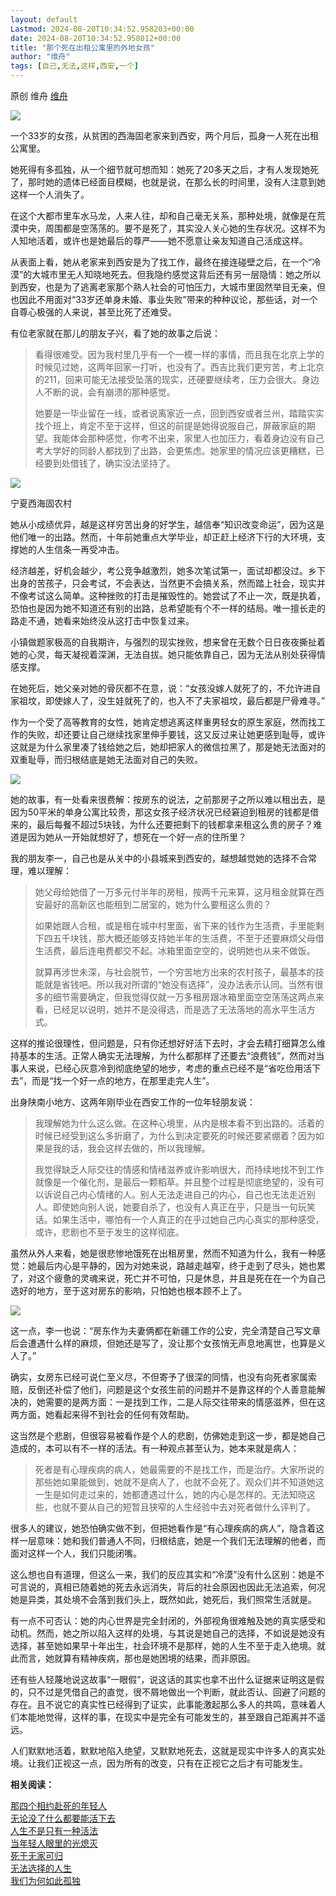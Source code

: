 ```yaml
---
layout: default
Lastmod: 2024-08-20T10:34:52.958203+00:00
date: 2024-08-20T10:34:52.958012+00:00
title: "那个死在出租公寓里的外地女孩"
author: "维舟"
tags: [自己,无法,这样,西安,一个]
---
```


原创 维舟 [维舟](javascript:void(0);)

![](https://images.weserv.nl/?url=https%3A//mmbiz.qpic.cn/sz_mmbiz_jpg/a5gPZh3sTSsLLH8MghNtoyOUrhng9I1FLJ6nGW0P4P4nm9r92h10ia5toocaVd8QAXonI9fUWIq0pYXXR4PsJicQ/640%3Fwx_fmt%3Djpeg%26from%3Dappmsg)

一个33岁的女孩，从贫困的西海固老家来到西安，两个月后，孤身一人死在出租公寓里。  

她死得有多孤独，从一个细节就可想而知：她死了20多天之后，才有人发现她死了，那时她的遗体已经面目模糊，也就是说，在那么长的时间里，没有人注意到她这样一个人消失了。

在这个大都市里车水马龙，人来人往，却和自己毫无关系，那种处境，就像是在荒漠中央，周围都是空荡荡的。要不是死了，其实没人关心她的生存状况。这样不为人知地活着，或许也是她最后的尊严——她不愿意让亲友知道自己活成这样。  

从表面上看，她从老家来到西安是为了找工作，最终在接连碰壁之后，在一个“冷漠”的大城市里无人知晓地死去。但我隐约感觉这背后还有另一层隐情：她之所以到西安，也是为了逃离老家那个熟人社会的可怕压力，大城市里固然举目无亲，但也因此不用面对“33岁还单身未婚、事业失败”带来的种种议论，那些话，对一个自尊心极强的人来说，甚至比死了还难受。  

有位老家就在那儿的朋友子兴，看了她的故事之后说：  

> 看得很难受。因为我村里几乎有一个一模一样的事情，而且我在北京上学的时候见过她，这两年回家一打听，也没有了。西吉比我们更穷苦，考上北京的211，回来可能无法接受坠落的现实，还硬要继续考，压力会很大。身边人不断的说，会有崩溃的那种感觉。
> 
>   
> 
> 她要是一毕业留在一线，或者说离家近一点，回到西安或者兰州，踏踏实实找个班上，肯定不至于这样，但这的前提是她得说服自己，屏蔽家庭的期望。我能体会那种感觉，你考不出来，家里人也加压力，看着身边没有自己考大学好的同龄人都找到了出路，会更焦虑。她家里的情况应该更糟糕，已经要到处借钱了，确实没法坚持了。

![](https://images.weserv.nl/?url=https%3A//mmbiz.qpic.cn/sz_mmbiz_png/a5gPZh3sTSu50icI8Lx7c0Y7ia7u8SiamRyj89c47TUUVAuLGiaWG2wvysCicKm1ZhpC6Ys6bFtBIwepQeKg4MkadZg/640%3Fwx_fmt%3Dpng%26from%3Dappmsg)

宁夏西海固农村  

她从小成绩优异，越是这样穷苦出身的好学生，越信奉“知识改变命运”，因为这是他们唯一的出路。然而，十年前她重点大学毕业，却正赶上经济下行的大环境，支撑她的人生信条一再受冲击。

经济越差，好机会越少，考公竞争越激烈，她多次笔试第一，面试却都没过。乡下出身的苦孩子，只会考试，不会表达，当然更不会搞关系，然而踏上社会，现实并不像考试这么简单。这种挫败的打击是摧毁性的。她尝试了不止一次，既是执着，恐怕也是因为她不知道还有别的出路，总希望能有个不一样的结局。唯一擅长走的路走不通，她看来始终没从这打击中恢复过来。  

小镇做题家极高的自我期许，与强烈的现实挫败，想来曾在无数个日日夜夜撕扯着她的心灵，每天凝视着深渊，无法自拔。她只能依靠自己，因为无法从别处获得情感支撑。

在她死后，她父亲对她的骨灰都不在意，说：“女孩没嫁人就死了的，不允许进自家祖坟，即使嫁人了，没生娃就死了的，也入不了夫家祖坟，最后都是尸骨难寻。”

作为一个受了高等教育的女性，她肯定想逃离这样重男轻女的原生家庭，然而找工作的失败，却还要让自己继续找家里伸手要钱，这又反过来让她更感到耻辱，或许这就是为什么家里凑了钱给她之后，她却把家人的微信拉黑了，那是她无法面对的双重耻辱，而归根结底是她无法面对自己的失败。

![](https://images.weserv.nl/?url=https%3A//mmbiz.qpic.cn/sz_mmbiz_png/a5gPZh3sTSsLLH8MghNtoyOUrhng9I1FzymI9g0zT54JCdIicwYpoFEibQmgSPY86kvtpDYo49SZUcbvoSKolLfA/640%3Fwx_fmt%3Dpng%26from%3Dappmsg)

她的故事，有一处看来很费解：按房东的说法，之前那房子之所以难以租出去，是因为50平米的单身公寓比较贵，那这女孩子经济状况已经窘迫到租房的钱都是借来的，最后每餐不超过5块钱，为什么还要把剩下的钱都拿来租这么贵的房子？难道是因为她从一开始就想好了，想死在一个好一点的住所里？  

我的朋友李一，自己也是从关中的小县城来到西安的，越想越觉她的选择不合常理，难以理解：

> 她父母给她借了一万多元付半年的房租，按两千元来算，这月租金就算在西安最好的高新区也能租到二居室的，她为什么要租这么贵的？
> 
>   
> 
> 如果她跟人合租，或是租在城中村里面，省下来的钱作为生活费，手里能剩下四五千块钱，那大概还能够支持她半年的生活费，不至于还要麻烦父母借生活费，最后连电费都交不起。冰箱里面空空的，说明她也从来不做饭。
> 
>   
> 
> 就算再涉世未深，与社会脱节，一个穷苦地方出来的农村孩子，最基本的技能就是省钱吧。所以我对所谓的“她没有选择”，没办法表示认同。当然有很多的细节需要确定，但我觉得仅就一万多租房跟冰箱里面空空荡荡这两点来看，已经足以说明，她并不是没得选，而是选了无法落地的高水平生活方式。

这样的推论很理性，但问题是，只有你还想好好活下去时，才会去精打细算怎么维持基本的生活。正常人确实无法理解，为什么都那样了还要去“浪费钱”，然而对当事人来说，已经心灰意冷到彻底绝望的地步，考虑的重点已经不是“省吃俭用活下去”，而是“找一个好一点的地方，在那里走完人生”。

出身陕南小地方、这两年刚毕业在西安工作的一位年轻朋友说：

> 我理解她为什么这么做。在这种心境里，从内是根本看不到出路的。活着的时候已经受到这么多折磨了，为什么到决定要死的时候还要紧绷着？因为如果是我的话，我会这样去做的，所以我理解。
> 
>   
> 
> 我觉得缺乏人际交往的情感和情绪滋养或许影响很大，而持续地找不到工作就像是一个催化剂，是最后一颗稻草。并且整个过程是彻底绝望的，没有可以诉说自己内心情绪的人。别人无法走进自己的内心，自己也无法走近别人。即使她向别人说，她要自杀了，也没有人真正在乎，只是当一句玩笑话。如果生活中，哪怕有一个人真正的在乎过她自己内心真实的那种感受，或许，悲剧也不至于发生的这样彻底。

虽然从外人来看，她是很悲惨地饿死在出租房里，然而不知道为什么，我有一种感觉：她最后内心是平静的，因为对她来说，路越走越窄，终于走到了尽头，她也累了，对这个疲惫的灵魂来说，死亡并不可怕，只是休息，并且是死在在一个为自己选好的地方，至于这对房东的影响，只怕她也根本顾不上了。

![](https://images.weserv.nl/?url=https%3A//mmbiz.qpic.cn/sz_mmbiz_png/a5gPZh3sTSsLLH8MghNtoyOUrhng9I1FVPAiaEsskyAicCABLA8eK0q9tTMWuDx5Qxq5Diacz4dBpKtUHKticiaqsYA/640%3Fwx_fmt%3Dpng%26from%3Dappmsg)

这一点，李一也说：“房东作为夫妻俩都在新疆工作的公安，完全清楚自己写文章后会遭遇什么样的麻烦，但她还是写了，没让那个女孩悄无声息地离世，也算是义人了。”

确实，女房东已经可说仁至义尽，不但寄予了很深的同情，也没有向死者家属索赔，反倒还补偿了他们，问题是这个女孩生前的问题并不是靠这样的个人善意能解决的，她需要的是两方面：一是找到工作，二是人际交往带来的情感滋养，但在这两方面，她看起来得不到社会的任何有效帮助。

这当然是个悲剧，但很容易被看作是个人的悲剧，仿佛她走到这一步，都是她自己造成的，本可以有不一样的活法。有一种观点甚至认为，她本来就是病人：

> 死者是有心理疾病的病人，她最需要的不是找工作，而是治疗。大家所说的那些她如果能做到，她就不是病人了，也就不会死了。观众们并不知道她这一生是如何走过来的，她都遭遇过什么，她的内心是怎样的。无法知晓这些，也就不要从自己的短暂且狭窄的人生经验中去对死者做什么评判了。

很多人的建议，她恐怕确实做不到，但把她看作是“有心理疾病的病人”，隐含着这样一层意味：她和我们普通人不同，归根结底，她是一个我们无法理解的他者，而面对这样一个人，我们只能闭嘴。  

这么想也自有道理，但这么一来，我们的反应其实和“冷漠”没有什么区别：她是不可言说的，真相已随着她的死去永远消失，背后的社会原因也因此无法追索，何况她是异类，其处境不会落到我们头上，既然如此，她死后，我们照常生活就是。  

有一点不可否认：她的内心世界是完全封闭的，外部视角很难触及她的真实感受和动机。然而，她之所以陷入这样的处境，与其说是她自己的选择，不如说是她没有选择，甚至她如果早十年出生，社会环境不是那样，她的人生不至于走入绝境。就此而言，她就算有精神疾病，那也是她困境的结果，而非原因。  

还有些人轻蔑地说这故事“一眼假”，说这话的其实也拿不出什么证据来证明这是假的，只不过是凭借自己的直觉，很不屑地做出一个判断，就此否认、回避了问题的存在。且不说它的真实性已经得到了证实，此事能激起那么多人的共鸣，意味着人们本能地觉得，这样的事，在现实中是完全有可能发生的，甚至跟自己距离并不遥远。

人们默默地活着，默默地陷入绝望，又默默地死去，这就是现实中许多人的真实处境。让我们正视这一点，因为所有的改变，只有在正视它之后才有可能发生。

**相关阅读：**

[那四个相约赴死的年轻人](http://mp.weixin.qq.com/s?__biz=MzA3OTg4MzY1Mg==&mid=2651601119&idx=1&sn=923a2d000dbd9fa4af8d670c3208547a&chksm=84542434b323ad229943fcc5f4f10df9e975f96aec3c36b4ff041f65673a318eee31de25c881&scene=21#wechat_redirect)  
[无论没了什么都要能活下去](http://mp.weixin.qq.com/s?__biz=MzA3OTg4MzY1Mg==&mid=2651603278&idx=1&sn=5ca735f11851118efc6f4fe02ef65541&chksm=84545da5b323d4b3e7a7b81be9d43402ab8fc6d6ce3d4c6b95959e04431304617f2487bdb83f&scene=21#wechat_redirect)  
[人生不是只有一种活法](http://mp.weixin.qq.com/s?__biz=MzA3OTg4MzY1Mg==&mid=2651611887&idx=1&sn=5eb1f7a15e241a23f18d44da850a1a85&chksm=84547e04b323f712f2b468eee3f03690437f2cf2ce7a8569bd6d200ec10bf290a6584e06559c&scene=21#wechat_redirect)  
[当年轻人眼里的光熄灭](http://mp.weixin.qq.com/s?__biz=MzA3OTg4MzY1Mg==&mid=2651613861&idx=1&sn=501700e158ac9f80651480880da98db7&chksm=8454764eb323ff5873f2701c1c45d581e1a99644167cba85c01a08910fd54dc9a55ba4aeeaa7&scene=21#wechat_redirect)  
[死于无家可归](http://mp.weixin.qq.com/s?__biz=Mzg2MjYzNjMzNw==&mid=2247484373&idx=1&sn=70ec45788bbff31d2fa9fc1988fe5e96&chksm=ce05938bf9721a9ddc74f4f62f47c41157d2f354d72b75c7156dc86657d2e4af3382d3bd8aa0&scene=21#wechat_redirect)  
[无法选择的人生](http://mp.weixin.qq.com/s?__biz=MzA3OTg4MzY1Mg==&mid=2651585847&idx=1&sn=9ad1bcc0e5762277a547cd9d96c18afd&chksm=8453e1dcb32468ca5c34c953a16509502bf36e0ab341e68197f908916bde42112ba89362d697&scene=21#wechat_redirect)  
[我们为何如此孤独](http://mp.weixin.qq.com/s?__biz=MzA3OTg4MzY1Mg==&mid=2651599288&idx=1&sn=5eba992e04a8d1f7bd748aacf6f7e44f&chksm=84542d53b323a4451ed072f2815ec0e301b8b8036c7cf62e7e92bf2e33379c6e6c1e1f6f29d3&scene=21#wechat_redirect)


